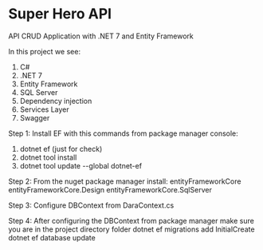 # Super Hero API

API CRUD Application with .NET 7 and Entity Framework

In this project we see:
1. C#
2. .NET 7
3. Entity Framework
4. SQL Server
5. Dependency injection
6. Services Layer
7. Swagger

Step 1:
Install EF with this commands from package manager console:
1. dotnet ef (just for check)
2. dotnet tool install
3. dotnet tool update --global dotnet-ef

Step 2:
From the nuget package manager install:
   entityFrameworkCore
   entityFrameworkCore.Design
   entityFrameworkCore.SqlServer

Step 3:
Configure DBContext from DaraContext.cs

Step 4:
After configuring the DBContext from package manager make sure you are in the project directory folder
  dotnet ef migrations add InitialCreate
  dotnet ef database update

